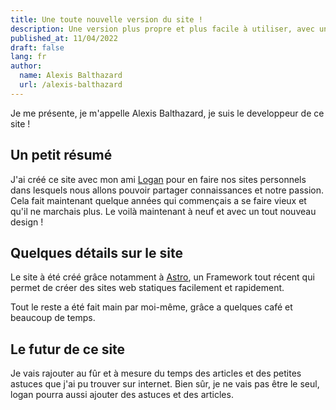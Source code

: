 ```yaml
---
title: Une toute nouvelle version du site !
description: Une version plus propre et plus facile à utiliser, avec un design remis à neuf !
published_at: 11/04/2022
draft: false
lang: fr
author:
  name: Alexis Balthazard
  url: /alexis-balthazard
---
```


Je me présente, je m'appelle Alexis Balthazard, je suis le developpeur de ce site !

## Un petit résumé

J'ai créé ce site avec mon ami [Logan](/logan-sy-forsans) pour en faire nos sites personnels dans lesquels nous allons pouvoir partager connaissances et notre passion.
Cela fait maintenant quelque années qui commençais a se faire vieux et qu'il ne marchais plus. Le voilà maintenant à neuf et avec un tout nouveau design !

## Quelques détails sur le site

Le site à été créé grâce notamment à [Astro](https://astro.build/), un Framework tout récent qui permet de créer des sites web statiques facilement et rapidement.

Tout le reste a été fait main par moi-même, grâce a quelques café et beaucoup de temps.

## Le futur de ce site

Je vais rajouter au fûr et à mesure du temps des articles et des petites astuces que j'ai pu trouver sur internet.
Bien sûr, je ne vais pas être le seul, logan pourra aussi ajouter des astuces et des articles.